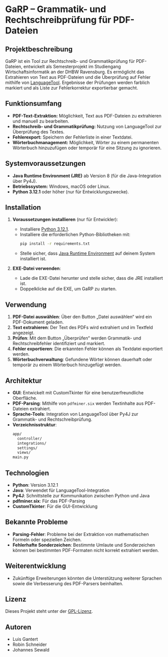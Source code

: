 # GaRP – Grammatik- und Rechtschreibprüfung für PDF-Dateien

## Projektbeschreibung

GaRP ist ein Tool zur Rechtschreib- und Grammatikprüfung für PDF-Dateien, entwickelt als Semesterprojekt im Studiengang Wirtschaftsinformatik an der DHBW Ravensburg. Es ermöglicht das Extrahieren von Text aus PDF-Dateien und die Überprüfung auf Fehler mithilfe von [LanguageTool](https://languagetool.org). Ergebnisse der Prüfungen werden farblich markiert und als Liste zur Fehlerkorrektur exportierbar gemacht.

## Funktionsumfang

- **PDF-Text-Extraktion:** Möglichkeit, Text aus PDF-Dateien zu extrahieren und manuell zu bearbeiten.
- **Rechtschreib- und Grammatikprüfung:** Nutzung von LanguageTool zur Überprüfung des Textes.
- **Fehlerexport:** Speichern der Fehlerliste in einer Textdatei.
- **Wörterbuchmanagement:** Möglichkeit, Wörter zu einem permanenten Wörterbuch hinzuzufügen oder temporär für eine Sitzung zu ignorieren.

## Systemvoraussetzungen

- **Java Runtime Environment (JRE)** ab Version 8 (für die Java-Integration über Py4J).
- **Betriebssystem:** Windows, macOS oder Linux.
- **Python 3.12.1** oder höher (nur für Entwicklungszwecke).

## Installation

1. **Voraussetzungen installieren** (nur für Entwickler):

   - Installiere [Python 3.12.1](https://www.python.org/downloads/).
   - Installiere die erforderlichen Python-Bibliotheken mit:
     ```bash
     pip install -r requirements.txt
     ```
   - Stelle sicher, dass [Java Runtime Environment](https://www.java.com/download/) auf deinem System installiert ist.

2. **EXE-Datei verwenden**:
   - Lade die EXE-Datei herunter und stelle sicher, dass die JRE installiert ist.
   - Doppelklicke auf die EXE, um GaRP zu starten.

## Verwendung

1. **PDF-Datei auswählen**: Über den Button „Datei auswählen“ wird ein PDF-Dokument geladen.
2. **Text extrahieren**: Der Text des PDFs wird extrahiert und im Textfeld angezeigt.
3. **Prüfen**: Mit dem Button „Überprüfen“ werden Grammatik- und Rechtschreibfehler identifiziert und markiert.
4. **Fehler exportieren**: Die erkannten Fehler können als Textdatei exportiert werden.
5. **Wörterbuchverwaltung**: Gefundene Wörter können dauerhaft oder temporär zu einem Wörterbuch hinzugefügt werden.

## Architektur

- **GUI**: Entwickelt mit CustomTkinter für eine benutzerfreundliche Oberfläche.
- **PDF-Parsing**: Mithilfe von `pdfminer.six` werden Textinhalte aus PDF-Dateien extrahiert.
- **Sprache-Tools**: Integration von LanguageTool über Py4J zur Grammatik- und Rechtschreibprüfung.
- **Verzeichnisstruktur**:
  ```bash
  app/
    controller/
    integrations/
    settings/
    views/
  main.py
  ```

## Technologien

- **Python**: Version 3.12.1
- **Java**: Verwendet für LanguageTool-Integration
- **Py4J**: Schnittstelle zur Kommunikation zwischen Python und Java
- **pdfminer.six**: Für das PDF-Parsing
- **CustomTkinter**: Für die GUI-Entwicklung

## Bekannte Probleme

- **Parsing-Fehler**: Probleme bei der Extraktion von mathematischen Formeln oder speziellen Zeichen.
- **Fehlerhafte Sonderzeichen**: Bestimmte Umlaute und Sonderzeichen können bei bestimmten PDF-Formaten nicht korrekt extrahiert werden.

## Weiterentwicklung

- Zukünftige Erweiterungen könnten die Unterstützung weiterer Sprachen sowie die Verbesserung des PDF-Parsers beinhalten.

## Lizenz

Dieses Projekt steht unter der [GPL-Lizenz](LICENSE).

## Autoren

- Luis Gantert
- Robin Schneider
- Johannes Sewald
